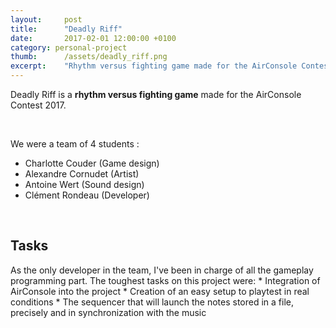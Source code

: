 ```yaml
---
layout:     post
title:      "Deadly Riff"
date:       2017-02-01 12:00:00 +0100
category: personal-project
thumb:      /assets/deadly_riff.png
excerpt:    "Rhythm versus fighting game made for the AirConsole Contest 2017."
---
```

Deadly Riff is a **rhythm versus fighting game** made for the AirConsole Contest 2017.

<br>

We were a team of 4 students :
* Charlotte Couder (Game design)
* Alexandre Cornudet (Artist)
* Antoine Wert (Sound design)
* Clément Rondeau (Developer)

<br>

<h2>Tasks</h2>
As the only developer in the team, I've been in charge of all the gameplay programming part. The toughest tasks on this project were:
* Integration of AirConsole into the project
* Creation of an easy setup to playtest in real conditions
* The sequencer that will launch the notes stored in a file, precisely and in synchronization with the music

<br>